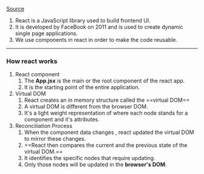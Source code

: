 [Source](https://youtu.be/eILUmCJhl64?t=270)

1. React is a JavaScript library used to build frontend UI.
2. It is developed by FaceBook on 2011 and is used to create dynamic single page applications.
3. We use components in react in order to make the code reusable.

<hr>

### How react works
1. React component
	1. The **App.jsx** is the main or the root component of the react app.
	2. It is the starting point of the entire application.
2. Virtual DOM
	1. React creates an in memory structure called the ==virtual DOM==
	2. A virtual DOM is different from the browser DOM.
	3. It's a light weight representation of where each node stands for a component and it's attributes.
3. Reconciliation Process
	1. When the component data changes , react updated the virtual DOM to mirror these changes.
	2. ==React then compares the current and the previous state of the virtual DOM.==
	3. It identifies the specific nodes that require updating.
	4. Only those nodes will be updated in the **browser's DOM**.

